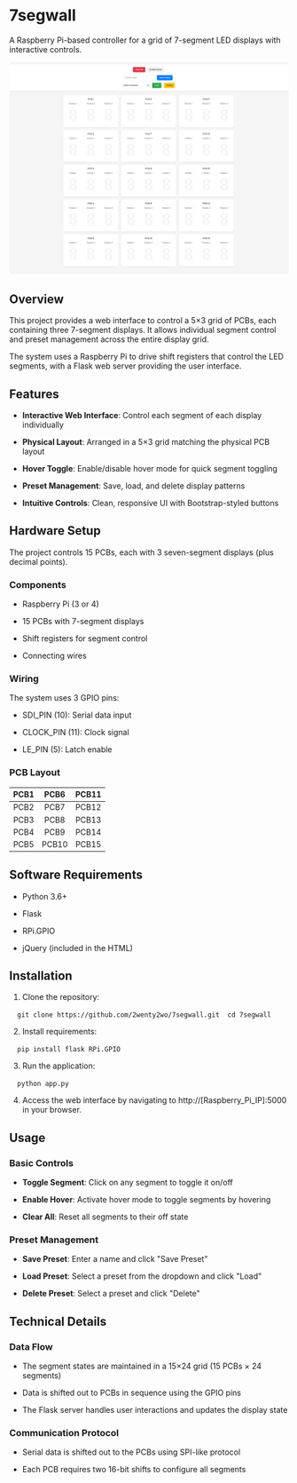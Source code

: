 # 7segwall

A Raspberry Pi-based controller for a grid of 7-segment LED displays with interactive controls.

![Screenshot](https://raw.githubusercontent.com/2wenty2wo/7segwall/refs/heads/main/screenshot.png)


Overview
--------

This project provides a web interface to control a 5×3 grid of PCBs, each containing three 7-segment displays. It allows individual segment control and preset management across the entire display grid.

The system uses a Raspberry Pi to drive shift registers that control the LED segments, with a Flask web server providing the user interface.


Features
--------

*   **Interactive Web Interface**: Control each segment of each display individually
    
*   **Physical Layout**: Arranged in a 5×3 grid matching the physical PCB layout
    
*   **Hover Toggle**: Enable/disable hover mode for quick segment toggling
    
*   **Preset Management**: Save, load, and delete display patterns
    
*   **Intuitive Controls**: Clean, responsive UI with Bootstrap-styled buttons
    


Hardware Setup
--------------

The project controls 15 PCBs, each with 3 seven-segment displays (plus decimal points).


### Components

*   Raspberry Pi (3 or 4)
    
*   15 PCBs with 7-segment displays
    
*   Shift registers for segment control
    
*   Connecting wires

    

### Wiring

The system uses 3 GPIO pins:

*   SDI\_PIN (10): Serial data input
    
*   CLOCK\_PIN (11): Clock signal
    
*   LE\_PIN (5): Latch enable

    

### PCB Layout

| PCB1 |  PCB6 | PCB11 |
|:----:|:-----:|:-----:|
| PCB2 |  PCB7 | PCB12 |
| PCB3 |  PCB8 | PCB13 |
| PCB4 |  PCB9 | PCB14 |
| PCB5 | PCB10 | PCB15 |



Software Requirements
---------------------

*   Python 3.6+
    
*   Flask
    
*   RPi.GPIO
    
*   jQuery (included in the HTML)

    

Installation
------------

1.  Clone the repository:
    
`   git clone https://github.com/2wenty2wo/7segwall.git  cd 7segwall   `

2.  Install requirements:
    
`   pip install flask RPi.GPIO   `

3.  Run the application:
    
`   python app.py   `

4.  Access the web interface by navigating to http://\[Raspberry\_Pi\_IP\]:5000 in your browser.

    

Usage
-----

### Basic Controls

*   **Toggle Segment**: Click on any segment to toggle it on/off
    
*   **Enable Hover**: Activate hover mode to toggle segments by hovering
    
*   **Clear All**: Reset all segments to their off state
    

### Preset Management

*   **Save Preset**: Enter a name and click "Save Preset"
    
*   **Load Preset**: Select a preset from the dropdown and click "Load"
    
*   **Delete Preset**: Select a preset and click "Delete"
    

Technical Details
-----------------

### Data Flow

*   The segment states are maintained in a 15×24 grid (15 PCBs × 24 segments)
    
*   Data is shifted out to PCBs in sequence using the GPIO pins
    
*   The Flask server handles user interactions and updates the display state

    

### Communication Protocol

*   Serial data is shifted out to the PCBs using SPI-like protocol
    
*   Each PCB requires two 16-bit shifts to configure all segments
